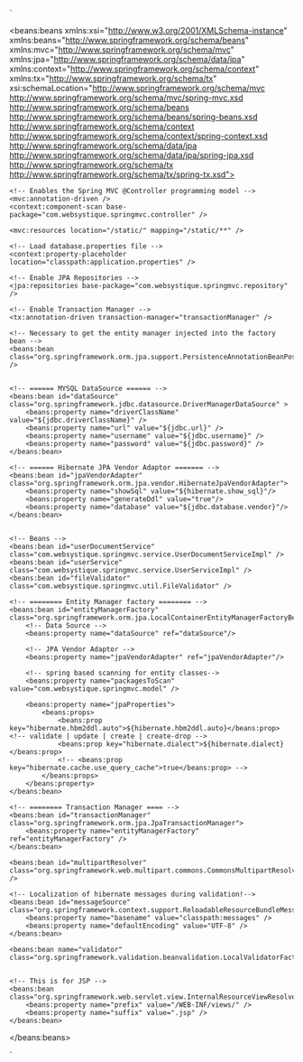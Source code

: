 
`

<?xml version="1.0" encoding="UTF-8"?>
<beans:beans xmlns:xsi="http://www.w3.org/2001/XMLSchema-instance"
	xmlns:beans="http://www.springframework.org/schema/beans"
	xmlns:mvc="http://www.springframework.org/schema/mvc"
	xmlns:jpa="http://www.springframework.org/schema/data/jpa"
	xmlns:context="http://www.springframework.org/schema/context"
	xmlns:tx="http://www.springframework.org/schema/tx"
	xsi:schemaLocation="http://www.springframework.org/schema/mvc http://www.springframework.org/schema/mvc/spring-mvc.xsd
		http://www.springframework.org/schema/beans http://www.springframework.org/schema/beans/spring-beans.xsd
		http://www.springframework.org/schema/context http://www.springframework.org/schema/context/spring-context.xsd
		http://www.springframework.org/schema/data/jpa http://www.springframework.org/schema/data/jpa/spring-jpa.xsd
		http://www.springframework.org/schema/tx http://www.springframework.org/schema/tx/spring-tx.xsd">
		
	<!-- Enables the Spring MVC @Controller programming model -->
	<mvc:annotation-driven />
	<context:component-scan base-package="com.websystique.springmvc.controller" />

	<mvc:resources location="/static/" mapping="/static/**" />
	
	<!-- Load database.properties file -->
	<context:property-placeholder location="classpath:application.properties" />
		
	<!-- Enable JPA Repositories -->
	<jpa:repositories base-package="com.websystique.springmvc.repository" />
	
	<!-- Enable Transaction Manager -->
	<tx:annotation-driven transaction-manager="transactionManager" />
	
	<!-- Necessary to get the entity manager injected into the factory bean -->
	<beans:bean class="org.springframework.orm.jpa.support.PersistenceAnnotationBeanPostProcessor" />


	<!-- ====== MYSQL DataSource ====== -->
	<beans:bean id="dataSource" class="org.springframework.jdbc.datasource.DriverManagerDataSource" >
		<beans:property name="driverClassName" value="${jdbc.driverClassName}" />
		<beans:property name="url" value="${jdbc.url}" />
		<beans:property name="username" value="${jdbc.username}" />
		<beans:property name="password" value="${jdbc.password}" />
	</beans:bean>

    <!-- ====== Hibernate JPA Vendor Adaptor ======= -->
    <beans:bean id="jpaVendorAdapter" class="org.springframework.orm.jpa.vendor.HibernateJpaVendorAdapter">
        <beans:property name="showSql" value="${hibernate.show_sql}"/>
        <beans:property name="generateDdl" value="true"/>
        <beans:property name="database" value="${jdbc.database.vendor}"/>
    </beans:bean>
    
    
    <!-- Beans -->
    <beans:bean id="userDocumentService" class="com.websystique.springmvc.service.UserDocumentServiceImpl" />
    <beans:bean id="userService" class="com.websystique.springmvc.service.UserServiceImpl" />
	<beans:bean id="fileValidator" class="com.websystique.springmvc.util.FileValidator" />

	<!-- ======== Entity Manager factory ======== -->
	<beans:bean id="entityManagerFactory" class="org.springframework.orm.jpa.LocalContainerEntityManagerFactoryBean">
		<!-- Data Source -->
        <beans:property name="dataSource" ref="dataSource"/>
        
        <!-- JPA Vendor Adaptor -->
        <beans:property name="jpaVendorAdapter" ref="jpaVendorAdapter"/>
        
        <!-- spring based scanning for entity classes-->
        <beans:property name="packagesToScan" value="com.websystique.springmvc.model" />
        
        <beans:property name="jpaProperties">
        	<beans:props>
        		<beans:prop key="hibernate.hbm2ddl.auto">${hibernate.hbm2ddl.auto}</beans:prop>  <!-- validate | update | create | create-drop -->
        		<beans:prop key="hibernate.dialect">${hibernate.dialect}</beans:prop> 
        		<!-- <beans:prop key="hibernate.cache.use_query_cache">true</beans:prop> --> 
        	</beans:props>
        </beans:property>
    </beans:bean>
	
	<!-- ======== Transaction Manager ==== -->
	<beans:bean id="transactionManager" class="org.springframework.orm.jpa.JpaTransactionManager">
		<beans:property name="entityManagerFactory" ref="entityManagerFactory" />
	</beans:bean>

	<beans:bean id="multipartResolver" class="org.springframework.web.multipart.commons.CommonsMultipartResolver" />

	<!-- Localization of hibernate messages during validation!-->
    <beans:bean id="messageSource" class="org.springframework.context.support.ReloadableResourceBundleMessageSource">
        <beans:property name="basename" value="classpath:messages" />
        <beans:property name="defaultEncoding" value="UTF-8" />
    </beans:bean>

    <beans:bean name="validator" class="org.springframework.validation.beanvalidation.LocalValidatorFactoryBean"/>


	<!-- This is for JSP -->
	<beans:bean class="org.springframework.web.servlet.view.InternalResourceViewResolver">
		<beans:property name="prefix" value="/WEB-INF/views/" />
		<beans:property name="suffix" value=".jsp" />
	</beans:bean>	
</beans:beans>

`